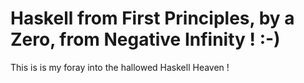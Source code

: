 # Haskell from First Principles, by a Zero, from Negative Infinity ! :-)

This is is my foray into the hallowed Haskell Heaven !
